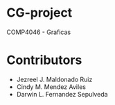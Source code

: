 # CG-project
COMP4046 - Graficas
# Contributors
* Jezreel J. Maldonado Ruiz
* Cindy M. Mendez Aviles
* Darwin L. Fernandez Sepulveda
